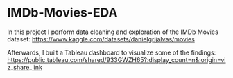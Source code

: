 # IMDb-Movies-EDA

In this project I perform data cleaning and exploration of the IMDb Movies dataset: https://www.kaggle.com/datasets/danielgrijalvas/movies

Afterwards, I built a Tableau dashboard to visualize some of the findings: https://public.tableau.com/shared/933GWZH65?:display_count=n&:origin=viz_share_link
